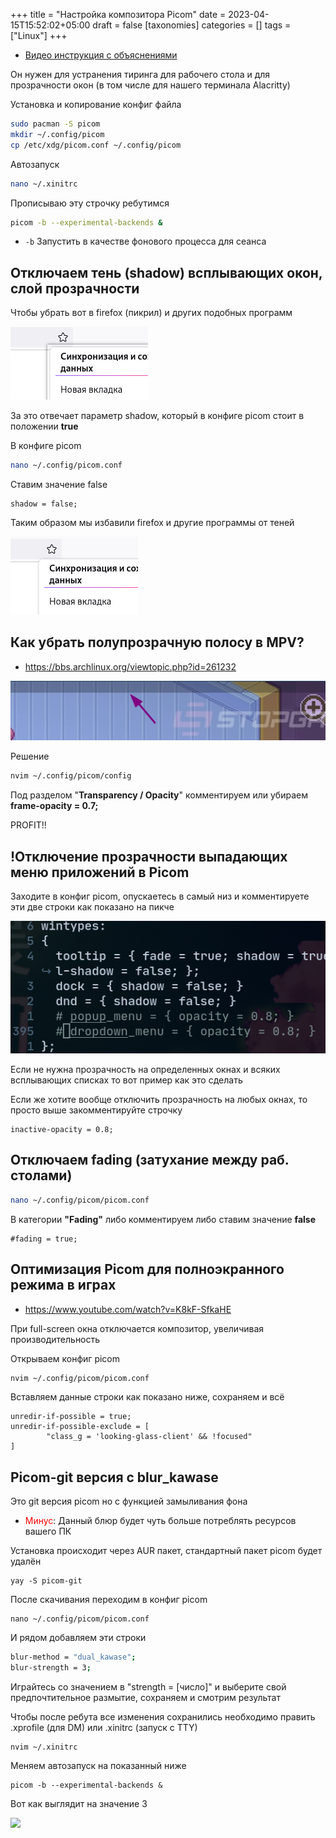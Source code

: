 +++
title = "Настройка композитора Picom"
date = 2023-04-15T15:52:02+05:00
draft = false
[taxonomies]
categories = []
tags = ["Linux"]
+++

* [Видео инструкция с объяснениями](https://www.youtube.com/watch?v=t6Klg7CvUxA&t=419s)

Он нужен для устранения тиринга для рабочего стола и для прозрачности окон (в том числе для нашего терминала Alacritty)

Установка и копирование конфиг файла
```sh
sudo pacman -S picom
mkdir ~/.config/picom
cp /etc/xdg/picom.conf ~/.config/picom
```

Автозапуск
```sh
nano ~/.xinitrc
```
Прописываю эту строчку ребутимся
```sh
picom -b --experimental-backends &
```
* `-b` Запустить в качестве фонового процесса для сеанса

## Отключаем тень (shadow) всплывающих окон, слой прозрачности
Чтобы убрать вот в firefox (пикрил) и других подобных программ

![](/images/compositor-picom/shadow-before.png)

За это отвечает параметр shadow, который в конфиге picom стоит в положении **true**

В конфиге picom
```sh
nano ~/.config/picom.conf
```
Ставим значение false
```
shadow = false;
```
Таким образом мы избавили firefox и другие программы от теней

![](/images/compositor-picom/shadow-after.png)

## Как убрать полупрозрачную полосу в MPV?

* https://bbs.archlinux.org/viewtopic.php?id=261232

![](/images/compositor-picom/white-line-on-mpv.png)

Решение
```sh
nvim ~/.config/picom/config
```

Под разделом "**Transparency / Opacity**" комментируем или убираем **frame-opacity = 0.7;**

PROFIT!!

## !Отключение прозрачности выпадающих меню приложений в Picom

Заходите в конфиг picom, опускаетесь в самый низ и комментируете эти две строки как показано на пикче

![](/images/compositor-picom/disable-transparency-dropdown-menu.png)

Если не нужна прозрачность на определенных окнах и всяких всплывающих списках то вот пример как это сделать


Если же хотите вообще отключить прозрачность на любых окнах, то просто выше закомментируйте строчку
```
inactive-opacity = 0.8;
```

## Отключаем fading (затухание между раб. столами)

```sh
nano ~/.config/picom/picom.conf
```
В категории **"Fading"** либо комментируем либо ставим значение **false**
```
#fading = true;
```

## Оптимизация Picom для полноэкранного режима в играх

* https://www.youtube.com/watch?v=K8kF-SfkaHE


При full-screen окна отключается композитор, увеличивая производительность

Открываем конфиг picom
```sh
nvim ~/.config/picom/picom.conf
```
Вставляем данные строки как показано ниже, сохраняем и всё
```
unredir-if-possible = true;
unredir-if-possible-exclude = [
        "class_g = 'looking-glass-client' && !focused"
]
```
## Picom-git версия с blur_kawase

Это git версия picom но с функцией замыливания фона

* <font color="red">Минус</font>: Данный блюр будет чуть больше потреблять ресурсов вашего ПК

Установка происходит через AUR пакет, стандартный пакет picom будет удалён
```
yay -S picom-git
```
После скачивания переходим в конфиг picom
```
nano ~/.config/picom/picom.conf
```
И рядом добавляем эти строки
```sh
blur-method = "dual_kawase";
blur-strength = 3;
```
Играйтесь со значением в "strength = [число]" и выберите свой предпочтительное размытие, сохраняем и смотрим результат

Чтобы после ребута все изменения сохранились необходимо править .xprofile (для DM) или .xinitrc (запуск с TTY)
```
nvim ~/.xinitrc
```
Меняем автозапуск на показанный ниже
```
picom -b --experimental-backends &
```
Вот как выглядит на значение 3

![](/images/compositor-picom/blur-picom.png)

